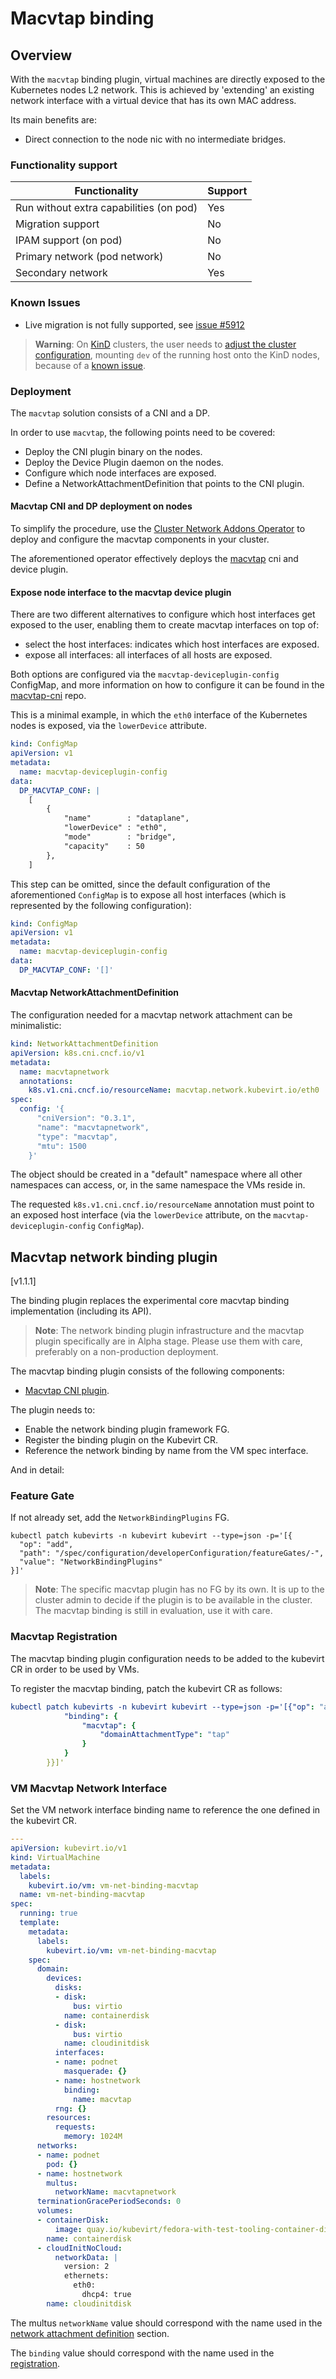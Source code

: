 # Macvtap binding

## Overview

With the `macvtap` binding plugin, virtual machines are directly exposed to the Kubernetes
nodes L2 network. This is achieved by 'extending' an existing network interface
with a virtual device that has its own MAC address.

Its main benefits are:

- Direct connection to the node nic with no intermediate bridges.

### Functionality support
| Functionality                            | Support |
|------------------------------------------|---------|
| Run without extra capabilities (on pod)  | Yes     |
| Migration support                        | No      |
| IPAM support (on pod)                    | No      |
| Primary network (pod network)            | No      |
| Secondary network                        | Yes     |

### Known Issues

- Live migration is not fully supported, see [issue #5912](https://github.com/kubevirt/kubevirt/issues/5912#issuecomment-888938920)

> **Warning**: On [KinD](https://github.com/kubernetes-sigs/kind) clusters,
> the user needs to [adjust the cluster configuration](https://github.com/kubevirt/macvtap-cni/issues/39#issuecomment-1242765996),
mounting `dev` of the running host onto the KinD nodes, because of a
[known issue](https://github.com/kubevirt/macvtap-cni/issues/39).

### Deployment

The `macvtap` solution consists of a CNI and a DP.

In order to use `macvtap`, the following points need to be covered:

- Deploy the CNI plugin binary on the nodes.
- Deploy the Device Plugin daemon on the nodes.
- Configure which node interfaces are exposed.
- Define a NetworkAttachmentDefinition that points to the CNI plugin.

#### Macvtap CNI and DP deployment on nodes

To simplify the procedure, use the
[Cluster Network Addons Operator](https://github.com/kubevirt/cluster-network-addons-operator#macvtap)
to deploy and configure the macvtap components in your cluster.

The aforementioned operator effectively deploys the
[macvtap](https://github.com/kubevirt/macvtap-cni) cni and device plugin.

#### Expose node interface to the macvtap device plugin

There are two different alternatives to configure which host interfaces get
exposed to the user, enabling them to create macvtap interfaces on top of:

- select the host interfaces: indicates which host interfaces are exposed.
- expose all interfaces: all interfaces of all hosts are exposed.

Both options are configured via the `macvtap-deviceplugin-config` ConfigMap,
and more information on how to configure it can be found in the
[macvtap-cni](https://github.com/kubevirt/macvtap-cni#deployment) repo.

This is a minimal example, in which the `eth0` interface of the Kubernetes
nodes is exposed, via the `lowerDevice` attribute.

```yaml
kind: ConfigMap
apiVersion: v1
metadata:
  name: macvtap-deviceplugin-config
data:
  DP_MACVTAP_CONF: |
    [
        {
            "name"        : "dataplane",
            "lowerDevice" : "eth0",
            "mode"        : "bridge",
            "capacity"    : 50
        },
    ]
```

This step can be omitted, since the default configuration of the aforementioned
`ConfigMap` is to expose all host interfaces (which is represented by the
following configuration):

```yaml
kind: ConfigMap
apiVersion: v1
metadata:
  name: macvtap-deviceplugin-config
data:
  DP_MACVTAP_CONF: '[]'
```

#### Macvtap NetworkAttachmentDefinition

The configuration needed for a macvtap network attachment can be minimalistic:

```yaml
kind: NetworkAttachmentDefinition
apiVersion: k8s.cni.cncf.io/v1
metadata:
  name: macvtapnetwork
  annotations:
    k8s.v1.cni.cncf.io/resourceName: macvtap.network.kubevirt.io/eth0
spec:
  config: '{
      "cniVersion": "0.3.1",
      "name": "macvtapnetwork",
      "type": "macvtap",
      "mtu": 1500
    }'
```

The object should be created in a "default" namespace where all other namespaces
can access, or, in the same namespace the VMs reside in.

The requested `k8s.v1.cni.cncf.io/resourceName` annotation must point to an
exposed host interface (via the `lowerDevice` attribute, on the
`macvtap-deviceplugin-config` `ConfigMap`).

## Macvtap network binding plugin
[v1.1.1]

The binding plugin replaces the experimental core macvtap binding implementation
(including its API).

> **Note**: The network binding plugin infrastructure and the macvtap plugin
> specifically are in Alpha stage. Please use them with care, preferably
> on a non-production deployment.

The macvtap binding plugin consists of the following components:

- [Macvtap CNI plugin](https://github.com/kubevirt/macvtap-cni).

The plugin needs to:

- Enable the network binding plugin framework FG.
- Register the binding plugin on the Kubevirt CR.
- Reference the network binding by name from the VM spec interface.

And in detail:

### Feature Gate
If not already set, add the `NetworkBindingPlugins` FG.
```
kubectl patch kubevirts -n kubevirt kubevirt --type=json -p='[{
  "op": "add",
  "path": "/spec/configuration/developerConfiguration/featureGates/-",
  "value": "NetworkBindingPlugins"
}]'
```

> **Note**: The specific macvtap plugin has no FG by its own. It is up to the cluster
> admin to decide if the plugin is to be available in the cluster.
> The macvtap binding is still in evaluation, use it with care.

### Macvtap Registration
The macvtap binding plugin configuration needs to be added to the kubevirt CR
in order to be used by VMs.

To register the macvtap binding, patch the kubevirt CR as follows:

```yaml
kubectl patch kubevirts -n kubevirt kubevirt --type=json -p='[{"op": "add", "path": "/spec/configuration/network",   "value": {
            "binding": {
                "macvtap": {
                    "domainAttachmentType": "tap"
                }
            }
        }}]'
```

### VM Macvtap Network Interface
Set the VM network interface binding name to reference the one defined in the
kubevirt CR.

```yaml
---
apiVersion: kubevirt.io/v1
kind: VirtualMachine
metadata:
  labels:
    kubevirt.io/vm: vm-net-binding-macvtap
  name: vm-net-binding-macvtap
spec:
  running: true
  template:
    metadata:
      labels:
        kubevirt.io/vm: vm-net-binding-macvtap
    spec:
      domain:
        devices:
          disks:
          - disk:
              bus: virtio
            name: containerdisk
          - disk:
              bus: virtio
            name: cloudinitdisk
          interfaces:
          - name: podnet
            masquerade: {}
          - name: hostnetwork
            binding:
              name: macvtap
          rng: {}
        resources:
          requests:
            memory: 1024M
      networks:
      - name: podnet
        pod: {}
      - name: hostnetwork
        multus:
          networkName: macvtapnetwork
      terminationGracePeriodSeconds: 0
      volumes:
      - containerDisk:
          image: quay.io/kubevirt/fedora-with-test-tooling-container-disk:v1.1.0
        name: containerdisk
      - cloudInitNoCloud:
          networkData: |
            version: 2
            ethernets:
              eth0:
                dhcp4: true
        name: cloudinitdisk
```

The multus `networkName` value should correspond with the name used in
the [network attachment definition](#macvtap-networkattachmentdefinition) section.

The `binding` value should correspond with the name used in the
[registration](#macvtap-registration).
